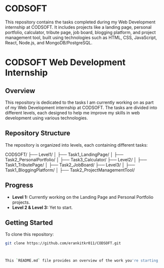 # CODSOFT
This repository contains the tasks completed during my Web Development internship at CODSOFT. It includes projects like a landing page, personal portfolio, calculator, tribute page, job board, blogging platform, and project management tool, built using technologies such as HTML, CSS, JavaScript, React, Node.js, and MongoDB/PostgreSQL.


# CODSOFT Web Development Internship

## Overview

This repository is dedicated to the tasks I am currently working on as part of my Web Development internship at CODSOFT. The tasks are divided into different levels, each designed to help me improve my skills in web development using various technologies.

## Repository Structure

The repository is organized into levels, each containing different tasks:

CODSOFT/
├── Level1/
│ ├── Task1_LandingPage/
│ ├── Task2_PersonalPortfolio/
│ ├── Task3_Calculator/
├── Level2/
│ ├── Task1_TributePage/
│ ├── Task2_JobBoard/
├── Level3/
│ ├── Task1_BloggingPlatform/
│ ├── Task2_ProjectManagementTool/



## Progress

- **Level 1:** Currently working on the Landing Page and Personal Portfolio projects.
- **Level 2 & Level 3:** Yet to start.

## Getting Started

To clone this repository:

```bash
git clone https://github.com/erankitkr011/CODSOFT.git



This `README.md` file provides an overview of the work you're starting, with placeholders for future updates. Be sure to update it as you progress through the tasks.
